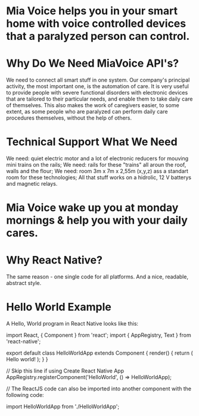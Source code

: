 # Mia Voice helps you in your smart home with voice controlled devices that a paralyzed person can control. 
  
  # Why Do We Need MiaVoice API's?
  
  We need to connect all smart stuff in one system. Our company's principal activity, the most important one, is the automation of care. It is very useful to provide people with severe functional disorders with electronic devices that are tailored to their particular needs, and enable them to take daily care of themselves. This also makes the work of caregivers easier, to some extent, as some people who are paralyzed can perform daily care procedures themselves, without the help of others.​
  
  # Technical Support What We Need

  We need: quiet electric motor and a lot of electronic reducers for mouving mini trains on the rails;
  We need: rails for these "trains" all aroun the roof, walls and the flour;
  We need: room 3m x 7m x 2,55m (x,y,z) ass a standart room for these technologies;
  All that stuff works on a hidrolic, 12 V batterys and magnetic relays.
  
  # Mia Voice wake up you at monday mornings & help you with your daily cares.
  
  # Why React Native?
  
  The same reason - one single code for all platforms. And a nice, readable, abstract style. 
  
  # Hello World Example
  
  A Hello, World program in React Native looks like this:

import React, { Component } from 'react';
import { AppRegistry, Text } from 'react-native';

export default class HelloWorldApp extends Component {
  render() {
    return (
      <Text>Hello world!</Text>
    );
  }
}

// Skip this line if using Create React Native App
AppRegistry.registerComponent('HelloWorld', () => HelloWorldApp);

// The ReactJS code can also be imported into another component with the following code:

import HelloWorldApp from './HelloWorldApp';
